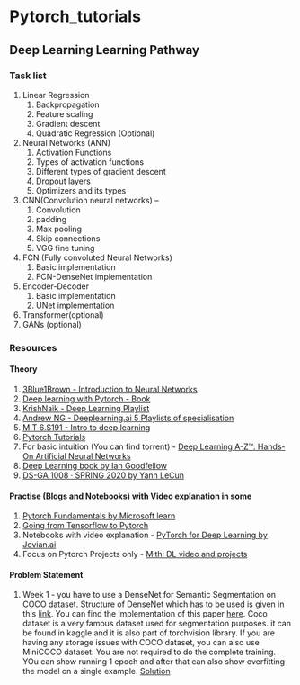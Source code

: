 # Pytorch_tutorials


## Deep Learning Learning Pathway

### Task list
1. Linear Regression
   1. Backpropagation
   1. Feature scaling
   1. Gradient descent
   1. Quadratic Regression (Optional)
1. Neural Networks (ANN)
   1. Activation Functions
   1. Types of activation functions
   1. Different types of gradient descent
   1. Dropout layers
   1. Optimizers and its types
1. CNN(Convolution neural networks) – 
   1. Convolution 
   1. padding 
   1. Max pooling
   1. Skip connections
   1. VGG fine tuning
1. FCN (Fully convoluted Neural Networks)
   1. Basic implementation
   1. FCN-DenseNet implementation
1. Encoder-Decoder
   1. Basic implementation
   1. UNet implementation
1. Transformer(optional)
1. GANs (optional)


### Resources
#### Theory
1. [3Blue1Brown - Introduction to Neural Networks](https://www.youtube.com/playlist?list=PLZHQObOWTQDNU6R1_67000Dx_ZCJB-3pi)
2. [Deep learning with Pytorch - Book](https://pytorch.org/assets/deep-learning/Deep-Learning-with-PyTorch.pdf)
3. [KrishNaik - Deep Learning Playlist](https://www.youtube.com/playlist?list=PLZoTAELRMXVPGU70ZGsckrMdr0FteeRUi)
4. [Andrew NG - Deeplearning.ai 5 Playlists of specialisation](https://www.youtube.com/c/Deeplearningai/playlists)
5. [MIT 6.S191 - Intro to deep learning](http://introtodeeplearning.com/)
6. [Pytorch Tutorials](https://www.youtube.com/playlist?list=PLhhyoLH6IjfxeoooqP9rhU3HJIAVAJ3Vz)
7. For basic intuition (You can find torrent) - [Deep Learning A-Z™: Hands-On Artificial Neural Networks](https://www.udemy.com/course/deeplearning/)
8. [Deep Learning book by Ian Goodfellow](https://www.deeplearningbook.org/)
9. [DS-GA 1008 · SPRING 2020 by Yann LeCun](https://atcold.github.io/pytorch-Deep-Learning/)

#### Practise (Blogs and Notebooks) with Video explanation in some
1. [Pytorch Fundamentals by Microsoft learn](https://docs.microsoft.com/en-us/learn/paths/pytorch-fundamentals/)
2. [Going from Tensorflow to Pytorch](https://pytorch.org/tutorials/beginner/deep_learning_60min_blitz.html)
3. Notebooks with video explanation - [PyTorch for Deep Learning by Jovian.ai](https://www.youtube.com/watch?v=GIsg-ZUy0MY&ab_channel=freeCodeCamp.org)
4. Focus on Pytorch Projects only - [Mithi DL video and projects](https://mithi.github.io/deep-blueberry/)

#### Problem Statement
1. Week 1 - you have to use a DenseNet for Semantic Segmentation on COCO dataset. Structure of DenseNet which has to be used is given in this [link](https://arxiv.org/pdf/1611.09326v3.pdf). You can find the implementation of this paper [here](https://github.com/bfortuner/pytorch_tiramisu). Coco dataset is a very famous dataset used for segmentation purposes. it can be found in kaggle and it is also part of torchvision library. If you are having any storage issues with COCO dataset, you can also use MiniCOCO dataset. You are not required to do the complete training. YOu can show running 1 epoch and after that can also show overfitting the model on a single example. [Solution](https://github.com/tanish3/Pytorch_tutorials/blob/main/week1.ipynb)
